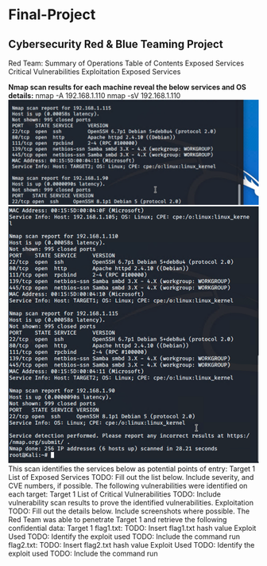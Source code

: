 # Final-Project
## Cybersecurity Red &amp; Blue Teaming Project

Red Team: Summary of Operations
Table of Contents
Exposed Services
Critical Vulnerabilities
Exploitation
Exposed Services

**Nmap scan results for each machine reveal the below services and OS details:**
  nmap -A 192.168.1.110
  nmap -sV 192.168.1.110
  ![Nmap Scan Output](https://github.com/abge0386/Final-Project/blob/main/Screen%20Shots/Screen%20Shot%202022-03-14%20at%208.17.28%20PM.png)
  ![Nmap Scan Output 2](https://github.com/abge0386/Final-Project/blob/main/Screen%20Shots/Screen%20Shot%202022-03-14%20at%208.19.16%20PM.png)
This scan identifies the services below as potential points of entry:
Target 1
List of
Exposed Services
TODO: Fill out the list below. Include severity, and CVE numbers, if possible.
The following vulnerabilities were identified on each target:
Target 1
List of
Critical
Vulnerabilities
TODO: Include vulnerability scan results to prove the identified vulnerabilities.
Exploitation
TODO: Fill out the details below. Include screenshots where possible.
The Red Team was able to penetrate Target 1 and retrieve the following confidential data:
Target 1
flag1.txt: TODO: Insert flag1.txt hash value
Exploit Used
TODO: Identify the exploit used
TODO: Include the command run
flag2.txt: TODO: Insert flag2.txt hash value
Exploit Used
TODO: Identify the exploit used
TODO: Include the command run
